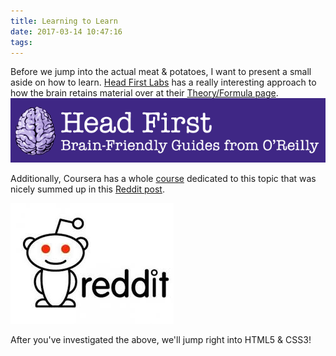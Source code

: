 ```yaml
---
title: Learning to Learn
date: 2017-03-14 10:47:16
tags:
---
```


Before we jump into the actual meat & potatoes, I want to present a small aside on how to learn. [Head First Labs](http://shop.oreilly.com/category/series/head-first.do) has a really interesting approach to how the brain retains material over at their [Theory/Formula page](http://shop.oreilly.com/category/series/head-first/formula.do).  
![Head First!](/stuff/headfirst.png)

Additionally, Coursera has a whole [course](https://www.coursera.org/learn/learning-how-to-learn) dedicated to this topic that was nicely summed up in this [Reddit post](https://www.reddit.com/r/GetMotivated/comments/5950tm/text_i_just_finished_the_online_coursera_course/?utm_content=title&utm_medium=front&utm_source=reddit&utm_name=GetMotivated).

![Reddit](/stuff/reddit.jpg)

After you've investigated the above, we'll jump right into HTML5 & CSS3!